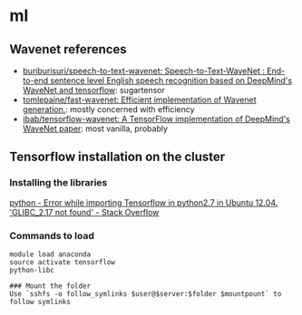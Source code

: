 # ml
## Wavenet references
- [buriburisuri/speech-to-text-wavenet: Speech-to-Text-WaveNet : End-to-end sentence level English speech recognition based on DeepMind's WaveNet and tensorflow](https://github.com/buriburisuri/speech-to-text-wavenet): sugartensor
- [tomlepaine/fast-wavenet: Efficient implementation of Wavenet generation.](https://github.com/tomlepaine/fast-wavenet): mostly concerned with efficiency
- [ibab/tensorflow-wavenet: A TensorFlow implementation of DeepMind's WaveNet paper](https://github.com/ibab/tensorflow-wavenet): most vanilla, probably

## Tensorflow installation on the cluster
### Installing the libraries
[python - Error while importing Tensorflow in python2.7 in Ubuntu 12.04. 'GLIBC_2.17 not found' - Stack Overflow](http://stackoverflow.com/questions/33655731/error-while-importing-tensorflow-in-python2-7-in-ubuntu-12-04-glibc-2-17-not-f/34897674#34897674)

### Commands to load

```
module load anaconda
source activate tensorflow
python-libc

### Mount the folder
Use `sshfs -o follow_symlinks $user@$server:$folder $mountpount` to follow symlinks
